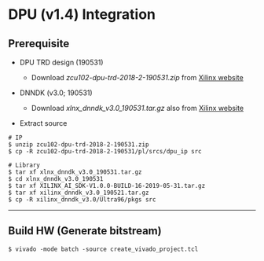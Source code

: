 # DPU (v1.4) Integration

## Prerequisite

- DPU TRD design (190531)
  - Download _zcu102-dpu-trd-2018-2-190531.zip_ from [Xilinx website](https://www.xilinx.com/products/design-tools/ai-inference/ai-developer-hub.html#edge)

- DNNDK (v3.0; 190531)
  - Download _xlnx_dnndk_v3.0_190531.tar.gz_ also from [Xilinx website](https://www.xilinx.com/products/design-tools/ai-inference/ai-developer-hub.html#edge)

- Extract source

```shell-session
# IP
$ unzip zcu102-dpu-trd-2018-2-190531.zip
$ cp -R zcu102-dpu-trd-2018-2-190531/pl/srcs/dpu_ip src

# Library
$ tar xf xlnx_dnndk_v3.0_190531.tar.gz
$ cd xlnx_dnndk_v3.0_190531
$ tar xf XILINX_AI_SDK-V1.0.0-BUILD-16-2019-05-31.tar.gz
$ tar xf xilinx_dnndk_v3.0_190521.tar.gz
$ cp -R xilinx_dnndk_v3.0/Ultra96/pkgs src
```

***

## Build HW (Generate bitstream)

```shell-session
$ vivado -mode batch -source create_vivado_project.tcl
```
